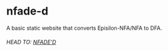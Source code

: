 # nfade-d
A basic static website that converts Episilon-NFA/NFA to DFA.

###### HEAD TO: [NFADE'D](https://awesid.github.io/nfade-d/)

